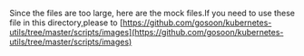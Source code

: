 Since the files are too large, here are the mock files.If you need to use these file in this directory,please to [https://github.com/gosoon/kubernetes-utils/tree/master/scripts/images](https://github.com/gosoon/kubernetes-utils/tree/master/scripts/images)
